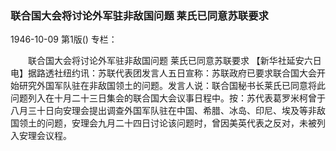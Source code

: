 ### 联合国大会将讨论外军驻非敌国问题  莱氏已同意苏联要求

1946-10-09
第1版()
专栏：

　　联合国大会将讨论外军驻非敌国问题
    莱氏已同意苏联要求
    【新华社延安六日电】据路透社纽约讯：苏联代表团发言人五日宣称：苏联政府已要求联合国大会开始研究外国军队驻在非敌国领土的问题。发言人说：联合国秘书长莱氏已同意将此问题列入在十月二十三日集会的联合国大会议事日程中。按：苏代表葛罗米柯曾于八月三十日向安理会提出调查外国军队驻在中国、希腊、冰岛、印尼、埃及等非敌国领土的问题，安理会九月二十四日讨论该问题时，曾因美英代表之反对，未被列入安理会议程。
